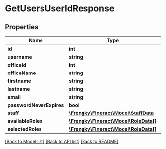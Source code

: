 # GetUsersUserIdResponse

## Properties
Name | Type | Description | Notes
------------ | ------------- | ------------- | -------------
**id** | **int** |  | [optional] 
**username** | **string** |  | [optional] 
**officeId** | **int** |  | [optional] 
**officeName** | **string** |  | [optional] 
**firstname** | **string** |  | [optional] 
**lastname** | **string** |  | [optional] 
**email** | **string** |  | [optional] 
**passwordNeverExpires** | **bool** |  | [optional] 
**staff** | [**\Frengky\Fineract\Model\StaffData**](StaffData.md) |  | [optional] 
**availableRoles** | [**\Frengky\Fineract\Model\RoleData[]**](RoleData.md) |  | [optional] 
**selectedRoles** | [**\Frengky\Fineract\Model\RoleData[]**](RoleData.md) |  | [optional] 

[[Back to Model list]](../../README.md#documentation-for-models) [[Back to API list]](../../README.md#documentation-for-api-endpoints) [[Back to README]](../../README.md)

